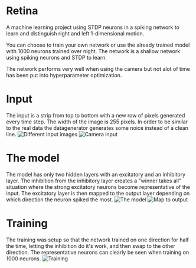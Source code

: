 # Retina
A machine learning project using STDP neurons in a spiking network to learn and distinguish right and left 1-dimensional motion.

You can choose to train your own network or use the already trained model with 1000 neurons trained over night.
The network is a shallow network using spiking neurons and STDP to learn.

The network performs very well when using the camera but not alot of time has been put into hyperparameter optimization.

# Input
The input is a strip from top to bottom with a new row of pixels generated every time step. The width of the image is 255 pixels. In order to be similar to the real data the datagenerator generates some noice instead of a clean line.
![Different input images](https://i.imgur.com/AZnBM07.png)
![Camera input](https://i.imgur.com/i6L4CXd.png)

# The model
The model has only two hidden layers with an excitatory and an inhibitory layer. The inhibition from the inhibitory layer creates a "winner takes all" situation where the strong excitatory neurons become representative of the input. The excitatory layer is then mapped to the output layer depending on which direction the neuron spiked the most.
![The model](https://i.imgur.com/83vFbpa.png)
![Map to output](https://i.imgur.com/9Vmnlug.png)

# Training
The training was setup so that the network trained on one direction for half the time, letting the inhibition do it's work, and then swap to the other direction. The representative neurons can clearly be seen when training on 1000 neurons.
![Training](https://i.imgur.com/fafNuZi.png)
